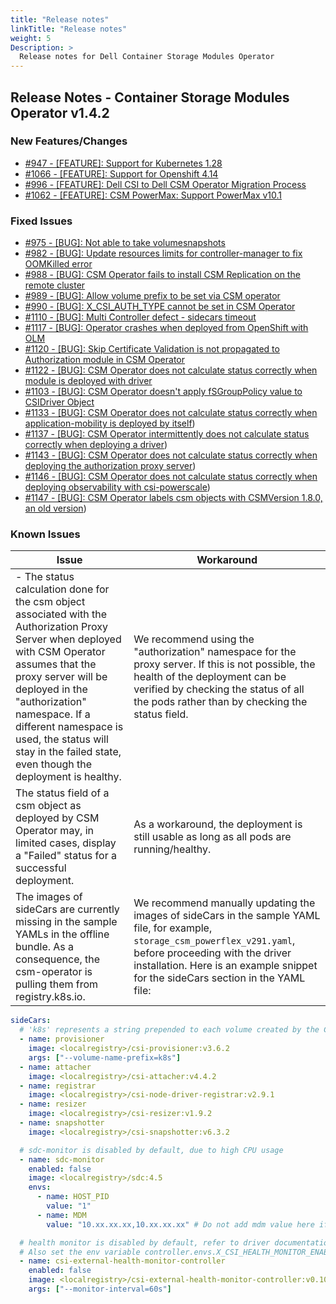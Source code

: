 ```yaml
---
title: "Release notes"
linkTitle: "Release notes"
weight: 5
Description: >
  Release notes for Dell Container Storage Modules Operator
---
```


## Release Notes - Container Storage Modules Operator v1.4.2

### New Features/Changes

- [#947 - [FEATURE]: Support for Kubernetes 1.28](https://github.com/dell/csm/issues/947)
- [#1066 - [FEATURE]: Support for Openshift 4.14](https://github.com/dell/csm/issues/1066)
- [#996 - [FEATURE]: Dell CSI to Dell CSM Operator Migration Process](https://github.com/dell/csm/issues/996)
- [#1062 - [FEATURE]: CSM PowerMax: Support PowerMax v10.1 ](https://github.com/dell/csm/issues/1062)

### Fixed Issues

- [#975 - [BUG]: Not able to take volumesnapshots  ](https://github.com/dell/csm/issues/975)
- [#982 - [BUG]: Update resources limits for controller-manager to fix OOMKilled error](https://github.com/dell/csm/issues/982)
- [#988 - [BUG]: CSM Operator fails to install CSM Replication on the remote cluster](https://github.com/dell/csm/issues/988)
- [#989 - [BUG]: Allow volume prefix to be set via CSM operator](https://github.com/dell/csm/issues/989)
- [#990 - [BUG]: X_CSI_AUTH_TYPE cannot be set in CSM Operator](https://github.com/dell/csm/issues/990)
- [#1110 - [BUG]: Multi Controller defect - sidecars timeout](https://github.com/dell/csm/issues/1110)
- [#1117 - [BUG]: Operator crashes when deployed from OpenShift with OLM](https://github.com/dell/csm/issues/1117)
- [#1120 - [BUG]: Skip Certificate Validation is not propagated to Authorization module in CSM Operator](https://github.com/dell/csm/issues/1120)
- [#1122 - [BUG]: CSM Operator does not calculate status correctly when module is deployed with driver](https://github.com/dell/csm/issues/1122)
- [#1103 - [BUG]: CSM Operator doesn't apply fSGroupPolicy value to CSIDriver Object](https://github.com/dell/csm/issues/1103)
- [#1133 - [BUG]: CSM Operator does not calculate status correctly when application-mobility is deployed by itself](https://github.com/dell/csm/issues/1133))
- [#1137 - [BUG]: CSM Operator intermittently does not calculate status correctly when deploying a driver](https://github.com/dell/csm/issues/1137))
- [#1143 - [BUG]: CSM Operator does not calculate status correctly when deploying the authorization proxy server](https://github.com/dell/csm/issues/1143))
- [#1146 - [BUG]: CSM Operator does not calculate status correctly when deploying observability with csi-powerscale](https://github.com/dell/csm/issues/1146))
- [#1147 - [BUG]: CSM Operator labels csm objects with CSMVersion 1.8.0, an old version](https://github.com/dell/csm/issues/1147))

### Known Issues
| Issue | Workaround |
|-------|------------|
| - The status calculation done for the csm object associated with the Authorization Proxy Server when deployed with CSM Operator assumes that the proxy server will be deployed in the "authorization" namespace. If a different namespace is used, the status will stay in the failed state, even though the deployment is healthy. | We recommend using the "authorization" namespace for the proxy server. If this is not possible, the health of the deployment can be verified by checking the status of all the pods rather than by checking the status field.|
| The status field of a csm object as deployed by CSM Operator may, in limited cases, display a "Failed" status for a successful deployment. | As a workaround, the deployment is still usable as long as all pods are running/healthy. |
| The images of sideCars are currently missing in the sample YAMLs in the offline bundle. As a consequence, the csm-operator is pulling them from registry.k8s.io. | We recommend manually updating the images of sideCars in the sample YAML file, for example, `storage_csm_powerflex_v291.yaml`, before proceeding with the driver installation. Here is an example snippet for the sideCars section in the YAML file:

  ```yaml
  sideCars:
    # 'k8s' represents a string prepended to each volume created by the CSI driver
    - name: provisioner
      image: <localregistry>/csi-provisioner:v3.6.2
      args: ["--volume-name-prefix=k8s"]
    - name: attacher
      image: <localregistry>/csi-attacher:v4.4.2
    - name: registrar
      image: <localregistry>/csi-node-driver-registrar:v2.9.1
    - name: resizer
      image: <localregistry>/csi-resizer:v1.9.2
    - name: snapshotter
      image: <localregistry>/csi-snapshotter:v6.3.2

    # sdc-monitor is disabled by default, due to high CPU usage
    - name: sdc-monitor
      enabled: false
      image: <localregistry>/sdc:4.5
      envs:
        - name: HOST_PID
          value: "1"
        - name: MDM
          value: "10.xx.xx.xx,10.xx.xx.xx" # Do not add mdm value here if it is present in secret

    # health monitor is disabled by default, refer to driver documentation before enabling it
    # Also set the env variable controller.envs.X_CSI_HEALTH_MONITOR_ENABLED to "true".
    - name: csi-external-health-monitor-controller
      enabled: false
      image: <localregistry>/csi-external-health-monitor-controller:v0.10.0
      args: ["--monitor-interval=60s"]
